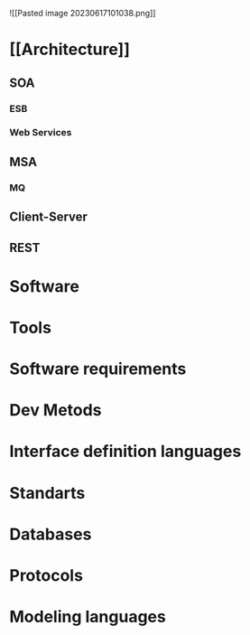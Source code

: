 ![[Pasted image 20230617101038.png]]

# [[Architecture]]

## SOA
### ESB
### Web Services
## MSA
### MQ
## Client-Server
## REST

# Software
# Tools
# Software requirements
# Dev Metods
# Interface definition languages
# Standarts
# Databases
# Protocols
# Modeling languages
